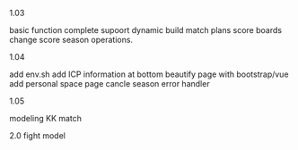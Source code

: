 
1.03

basic function complete
supoort dynamic build match plans
score boards
change score
season operations.

1.04

add env.sh
add ICP information at bottom
beautify page with bootstrap/vue
add personal space page
cancle season
error handler

1.05

modeling
KK match

2.0
fight model 
